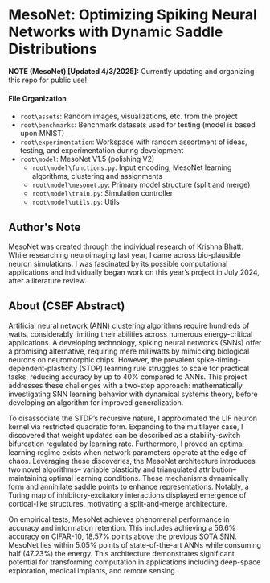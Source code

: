 # MesoNet: Optimizing Spiking Neural Networks with Dynamic Saddle Distributions

**NOTE (MesoNet) [Updated 4/3/2025]:** Currently updating and organizing this repo for public use!

#### File Organization
- `root\assets`: Random images, visualizations, etc. from the project
- `root\benchmarks`: Benchmark datasets used for testing (model is based upon MNIST)
- `root\experimentation`: Workspace with random assortment of ideas, testing, and experimentation during development
- `root\model`: MesoNet V1.5 (polishing V2)
  - `root\model\functions.py`: Input encoding, MesoNet learning algorithms, clustering and assignments
  - `root\model\mesonet.py`: Primary model structure (split and merge)
  - `root\model\train.py`: Simulation controller
  - `root\model\utils.py`: Utils

## <h2 id="about">Author's Note</a> </h2>
MesoNet was created through the individual research of Krishna Bhatt. While researching neuroimaging last year, I came across bio-plausible neuron simulations. I was fascinated by its possible computational applications and individually began work on this year’s project in July 2024, after a literature review.

## <h2 id="about">About (CSEF Abstract)</a> </h2>
Artificial neural network (ANN) clustering algorithms require hundreds of watts, considerably limiting their abilities across numerous energy-critical applications. A developing technology, spiking neural networks (SNNs) offer a promising alternative, requiring mere milliwatts by mimicking biological neurons on neuromorphic chips. However, the prevalent spike-timing-dependent-plasticity (STDP) learning rule struggles to scale for practical tasks, reducing accuracy by up to 40% compared to ANNs. This project addresses these challenges with a two-step approach: mathematically investigating SNN learning behavior with dynamical systems theory, before developing an algorithm for improved generalization.

To disassociate the STDP’s recursive nature, I approximated the LIF neuron kernel via restricted quadratic form. Expanding to the multilayer case, I discovered that weight updates can be described as a stability-switch bifurcation regulated by learning rate. Furthermore, I proved an optimal learning regime exists when network parameters operate at the edge of chaos. Leveraging these discoveries, the MesoNet architecture introduces two novel algorithms– variable plasticity and triangulated attribution– maintaining optimal learning conditions. These mechanisms dynamically form and annihilate saddle points to enhance representations. Notably, a Turing map of inhibitory-excitatory interactions displayed emergence of cortical-like structures, motivating a split-and-merge architecture.

On empirical tests, MesoNet achieves phenomenal performance in accuracy and information retention. This includes achieving a 56.6% accuracy on CIFAR-10, 18.57% points above the previous SOTA SNN. MesoNet lies within 5.05% points of state-of-the-art ANNs while consuming half (47.23%) the energy. This architecture demonstrates significant potential for transforming computation in applications including deep-space exploration, medical implants, and remote sensing.

